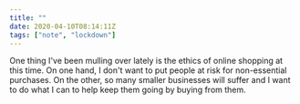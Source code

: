 ```yaml
---
title: ""
date: 2020-04-10T08:14:11Z
tags: ["note", "lockdown"]
---
```


One thing I've been mulling over lately is the ethics of online shopping at this time. On one hand, I don't want to put people at risk for non-essential purchases. On the other, so many smaller businesses will suffer and I want to do what I can to help keep them going by buying from them.
